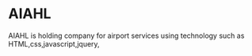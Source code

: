 # AIAHL
AIAHL is holding company for airport services using technology such as HTML,css,javascript,jquery,
